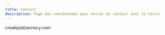 ```yaml
---
title: Contact
description: Page des coordonnées pour entrer en contact avec le Cercle de Recherches et d'Etudes Appliquées à la Thérapie InterPersonnelle.
---
```


creatip(at)annecy.com

